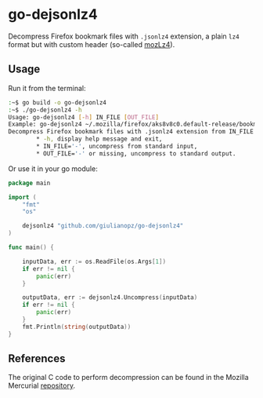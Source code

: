 # go-dejsonlz4

Decompress Firefox bookmark files with `.jsonlz4` extension, a plain `lz4` format but with custom header (so-called [mozLz4](http://justsolve.archiveteam.org/wiki/Mozilla_LZ4)).


## Usage

Run it from the terminal:
```bash
:~$ go build -o go-dejsonlz4
:~$ ./go-dejsonlz4 -h
Usage: go-dejsonlz4 [-h] IN_FILE [OUT_FILE]
Example: go-dejsonlz4 ~/.mozilla/firefox/aks8v8c0.default-release/bookmarkbackups/bookmarks-2023-03-01_1011_OItiw5WByHsdl6u-lQ08mQ==.jsonlz4
Decompress Firefox bookmark files with .jsonlz4 extension from IN_FILE to OUT_FILE:
        * -h, display help message and exit,
        * IN_FILE='-', uncompress from standard input,
        * OUT_FILE='-' or missing, uncompress to standard output.
```

Or use it in your go module:
```go
package main

import (
	"fmt"
	"os"

	dejsonlz4 "github.com/giulianopz/go-dejsonlz4"
)

func main() {

	inputData, err := os.ReadFile(os.Args[1])
	if err != nil {
		panic(err)
	}

	outputData, err := dejsonlz4.Uncompress(inputData)
	if err != nil {
		panic(err)
	}
	fmt.Println(string(outputData))
}
```

## References

The original C code to perform decompression can be found in the Mozilla Mercurial [repository](https://hg.mozilla.org/mozilla-central/file/c3f5e6079284/mfbt/lz4.c).

